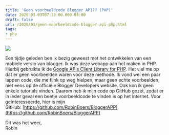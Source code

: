 ```yaml
---
title: 'Geen voorbeeldcode Blogger API?? (PHP)'
date: 2020-03-03T07:33:00.000-08:00
draft: false
url: /2020/03/geen-voorbeeldcode-blogger-api-php.html
tags: 
- php
---
```


[![](https://1.bp.blogspot.com/-ndtzqFN2wsI/Xl0gTv_xdXI/AAAAAAAAGjk/R7yIDcrEJggPbUierbR00iEOi91tCR__wCLcBGAsYHQ/s1600/blogger-logo-vector.png)](https://1.bp.blogspot.com/-ndtzqFN2wsI/Xl0gTv_xdXI/AAAAAAAAGjk/R7yIDcrEJggPbUierbR00iEOi91tCR__wCLcBGAsYHQ/s1600/blogger-logo-vector.png)

Een tijdje geleden ben ik bezig geweest met het ontwikkelen van een mobiele versie van blogger. Ik was deze webapp aan het maken in PHP. Hierbij gebruikte ik de [Google APIs Client Library for PHP](https://github.com/googleapis/google-api-php-client). Het viel me op dat er geen voorbeelden waren voor deze methode. Ik vond wel een paar lappen code, die me flink op weg hielpen, maar geen echte voorbeelden, niet eens op de officiële Blogger Developers website. Ook kon ik geen enkele tutorials vinden. Daarom heb ik mijn code op GitHub gezet, zodat er in ieder geval een beetje voorbeeldcode te vinden is op het internet. Voor geïnteresseerde, hier is mijn GitHub: [https://github.com/RobinBoers/BloggerAPP](https://github.com/RobinBoers/BloggerAPP)  
  
Dit was het weer,  
Robin